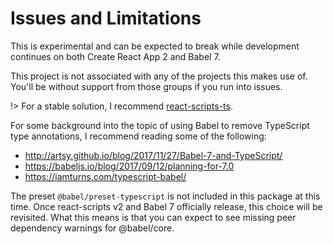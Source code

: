 # Issues and Limitations

This is experimental and can be expected to break while development continues
on both Create React App 2 and Babel 7.

This project is not associated with any of the projects this makes use of.
You'll be without support from those groups if you run into issues.

!> For a stable solution, I recommend [react-scripts-ts](https://github.com/wmonk/create-react-app-typescript).

For some background into the topic of using Babel to remove TypeScript type annotations, I recommend reading some of the following:

- http://artsy.github.io/blog/2017/11/27/Babel-7-and-TypeScript/
- https://babeljs.io/blog/2017/09/12/planning-for-7.0
- https://iamturns.com/typescript-babel/

The preset `@babel/preset-typescript` is not included in this package at this time. Once react-scripts v2 and Babel 7 officially release, this choice will be revisited. What this means is that you can expect to see missing peer dependency warnings for @babel/core.
